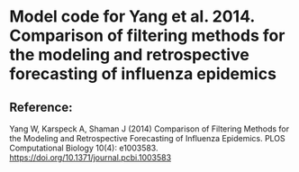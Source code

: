 # Model code for Yang et al. 2014. Comparison of filtering methods for the modeling and retrospective forecasting of influenza epidemics 

## Reference:
Yang W, Karspeck A, Shaman J (2014) Comparison of Filtering Methods for the Modeling and Retrospective Forecasting of Influenza Epidemics. PLOS Computational Biology 10(4): e1003583. https://doi.org/10.1371/journal.pcbi.1003583

